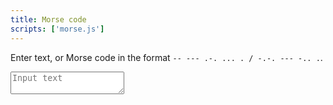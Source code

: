 ```yaml
---
title: Morse code
scripts: ['morse.js']
---
```

Enter text, or Morse code in the format `-- --- .-. ... . / -.-. --- -.. .`.

<textarea id="input" placeholder="Input text"></textarea>

<span id="mode">
  <span hidden>Encoding to Morse</span>
  <span hidden>Decoding Morse</span>
</span>

<div id="output" class="box code" hidden></div>
